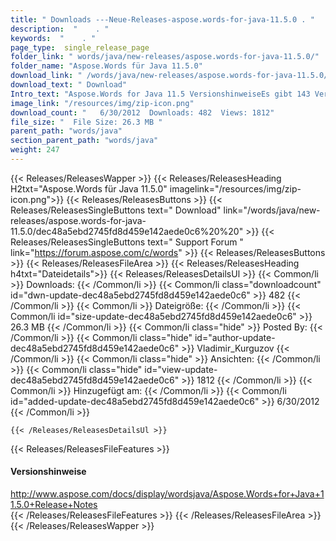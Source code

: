 ```yaml
---
title: " Downloads ---Neue-Releases-aspose.words-for-java-11.5.0 . "
description:  "    . " 
keywords:  "    . " 
page_type:  single_release_page
folder_link: " words/java/new-releases/aspose.words-for-java-11.5.0/"
folder_name: "Aspose.Words für Java 11.5.0"
download_link: " /words/java/new-releases/aspose.words-for-java-11.5.0/dec48a5ebd2745fd8d459e142aede0c6"
download_text: " Download"
Intro_text: "Aspose.Words for Java 11.5 VersionshinweiseEs gibt 143 Verbesserungen und Korrekturen in ..."
image_link: "/resources/img/zip-icon.png"
download_count: "   6/30/2012  Downloads: 482  Views: 1812"
file_size: "  File Size: 26.3 MB "
parent_path: "words/java"
section_parent_path: "words/java"
weight: 247
---
```


{{< Releases/ReleasesWapper >}}
  {{< Releases/ReleasesHeading H2txt="Aspose.Words für Java 11.5.0" imagelink="/resources/img/zip-icon.png">}}
  {{< Releases/ReleasesButtons >}}
    {{< Releases/ReleasesSingleButtons text=" Download" link="/words/java/new-releases/aspose.words-for-java-11.5.0/dec48a5ebd2745fd8d459e142aede0c6%20%20" >}}
    {{< Releases/ReleasesSingleButtons text=" Support Forum " link="https://forum.aspose.com/c/words" >}}
  {{< Releases/ReleasesButtons >}}
  {{< Releases/ReleasesFileArea >}}
    {{< Releases/ReleasesHeading h4txt="Dateidetails">}}
    {{< Releases/ReleasesDetailsUl >}}
            {{< Common/li >}} Downloads: {{< /Common/li >}}
      {{< Common/li class="downloadcount" id="dwn-update-dec48a5ebd2745fd8d459e142aede0c6" >}} 482 {{< /Common/li >}}
      {{< Common/li >}} Dateigröße: {{< /Common/li >}}
      {{< Common/li id="size-update-dec48a5ebd2745fd8d459e142aede0c6" >}} 26.3 MB {{< /Common/li >}} 
      {{< Common/li  class="hide" >}} Posted By: {{< /Common/li >}} 
      {{< Common/li class="hide" id="author-update-dec48a5ebd2745fd8d459e142aede0c6" >}} Vladimir_Kurguzov {{< /Common/li >}}
      {{< Common/li class="hide" >}} Ansichten: {{< /Common/li >}}
      {{< Common/li class="hide" id="view-update-dec48a5ebd2745fd8d459e142aede0c6" >}} 1812 {{< /Common/li >}}
      {{< Common/li >}} Hinzugefügt am: {{< /Common/li >}}
      {{< Common/li id="added-update-dec48a5ebd2745fd8d459e142aede0c6" >}} 6/30/2012 {{< /Common/li >}} 

    {{< /Releases/ReleasesDetailsUl >}}

  {{< Releases/ReleasesFileFeatures >}}
      <h4>Versionshinweise</h4><div> <a href="http://www.aspose.com/docs/display/wordsjava/Aspose.Words+for+Java+11.5.0+Release+Notes">http://www.aspose.com/docs/display/wordsjava/Aspose.Words+for+Java+11.5.0+Release+Notes</a></div>
  {{< /Releases/ReleasesFileFeatures >}}
 {{< /Releases/ReleasesFileArea >}}
{{< /Releases/ReleasesWapper >}}



